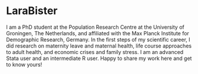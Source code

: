 # LaraBister

I am a PhD student at the Population Research Centre at the University of Groningen, The Netherlands, and affiliated with the Max Planck Institute for Demographic Research, Germany. In the first steps of my scientific career, I did research on maternity leave and maternal health, life course approaches to adult health, and economic crises and family stress. I am an advanced Stata user and an intermediate R user. Happy to share my work here and get to know yours! 
